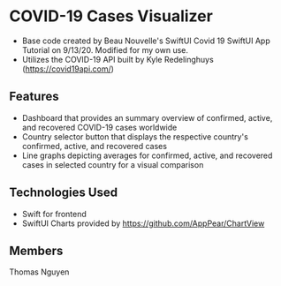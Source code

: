 # COVID-19 Cases Visualizer
- Base code created by Beau Nouvelle's SwiftUI Covid 19 SwiftUI App Tutorial on 9/13/20. Modified for my own use. 
- Utilizes the COVID-19 API built by Kyle Redelinghuys (https://covid19api.com/)


## Features
- Dashboard that provides an summary overview of confirmed, active, and recovered COVID-19 cases worldwide
- Country selector button that displays the respective country's confirmed, active, and recovered cases 
- Line graphs depicting averages for confirmed, active, and recovered cases in selected country for a visual comparison

## Technologies Used
- Swift for frontend
- SwiftUI Charts provided by https://github.com/AppPear/ChartView 

## Members
Thomas Nguyen
